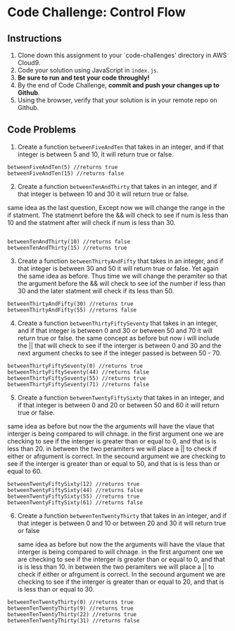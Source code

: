 # Code Challenge: Control Flow

## Instructions

1. Clone down this assignment to your `code-challenges' directory in AWS Cloud9.  
2. Code your solution using JavaScript in `index.js`. 
3. **Be sure to run and test your code throughly!**
4. By the end of Code Challenge, **commit and push your changes up to Github**.
5. Using the browser, verify that your solution is in your remote repo on Github.

## Code Problems

1. Create a function `betweenFiveAndTen` that takes in an integer, and if that integer is between 5 and 10, it will return true or false.
```
betweenFiveAndTen(5) //returns true
betweenFiveAndTen(15) //returns false 
```

2. Create a function `betweenTenAndThirty` that takes in an integer, and if that integer is between 10 and 30 it will return true or false.
 
 same idea as the last question, Except now we will change the range in the if statment. The statmenrt before the && will check to see if num is less than 10 and the statment after will check if num is less than 30. 
```

betweenTenAndThirty(10) //returns false
betweenTenAndThirty(15) //returns true
```

3. Create a function `betweenThirtyAndFifty` that takes in an integer, and if that integer is between 30 and 50 it will return true or false.
 Yet again the same idea as before. Thus time we will change the peramiter so that the argument before the && will check to see iof the number if less than 30 and the later statment will check if its less than 50. 
```
betweenThirtyAndFifty(30) //returns true
betweenThirtyAndFifty(55) //returns false
```

4. Create a function `betweenThirtyFiftySeventy` that takes in an integer, and if that integer is between 0 and 30 or between 50 and 70 it will return true or false.
 the same concept as before but now i will include the || that will check to see if the interger is between 0 and 30 and the next argument checks to see if the integer passed is between 50 - 70. 
```
betweenThirtyFiftySeventy(0) //returns true
betweenThirtyFiftySeventy(44) //returns false
betweenThirtyFiftySeventy(55) //returns true
betweenThirtyFiftySeventy(71) //returns false
```

5. Create a function `betweenTwentyFiftySixty` that takes in an integer, and if that integer is between 0 and 20 or between 50 and 60 it will return true or false.
 
same idea as before but now the the arguments will have the vlaue that interger is being compared to will chnage. in the first argument one we are checking to see if the interger is greater than or equal to 0, and that is is less than 20. in between the two peramiters we will place a || to check if either or afrgument is correct.  In the secound argument we are checking to see if the interger is greater than or equal to 50, and that is is less than or equal to 60.  
```
betweenTwentyFiftySixty(12) //returns true
betweenTwentyFiftySixty(44) //returns false
betweenTwentyFiftySixty(55) //returns true
betweenTwentyFiftySixty(61) //returns false
```

6. Create a function `betweenTenTwentyThirty` that takes in an  integer, and if that integer is between 0 and 10 or between 20 and 30 it will return true or false

    same idea as before but now the the arguments will have the vlaue that interger is being compared to will chnage. in the first argument one we are checking to see if the interger is greater than or equal to 0, and that is is less than 10. in between the two peramiters we will place a || to check if either or afrgument is correct.  In the secound argument we are checking to see if the interger is greater than or equal to 20, and that is is less than or equal to 30.
```
betweenTenTwentyThirty(0) //returns true
betweenTenTwentyThirty(9) //returns true
betweenTenTwentyThirty(22) //returns true
betweenTenTwentyThirty(31) //returns false
```
